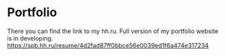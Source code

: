 # Portfolio
There you can find the link to my hh.ru. Full  version of my portfolio website is in developing.
https://spb.hh.ru/resume/4d2fad87ff0bbce56e0039ed1f6a474e317234
